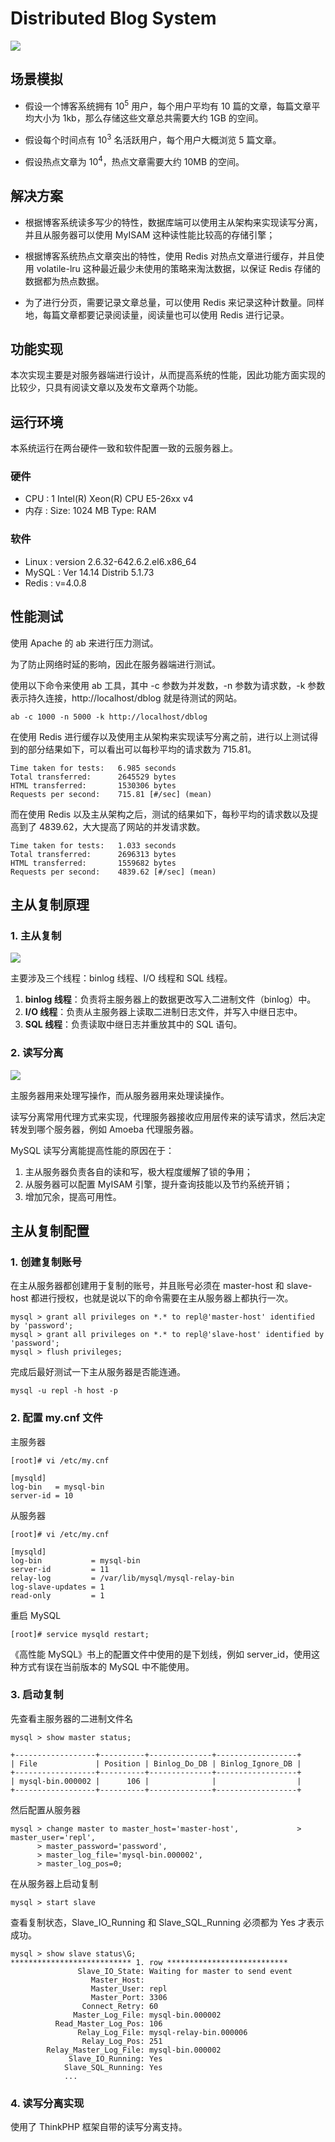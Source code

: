 # Distributed Blog System

![](pics/4.png)

## 场景模拟

- 假设一个博客系统拥有 10<sup>5</sup> 用户，每个用户平均有 10 篇的文章，每篇文章平均大小为 1kb，那么存储这些文章总共需要大约 1GB 的空间。

- 假设每个时间点有 10<sup>3</sup> 名活跃用户，每个用户大概浏览 5 篇文章。

- 假设热点文章为 10<sup>4</sup>，热点文章需要大约 10MB 的空间。

## 解决方案

- 根据博客系统读多写少的特性，数据库端可以使用主从架构来实现读写分离，并且从服务器可以使用 MyISAM 这种读性能比较高的存储引擎；

- 根据博客系统热点文章突出的特性，使用 Redis 对热点文章进行缓存，并且使用 volatile-lru 这种最近最少未使用的策略来淘汰数据，以保证 Redis 存储的数据都为热点数据。

- 为了进行分页，需要记录文章总量，可以使用 Redis 来记录这种计数量。同样地，每篇文章都要记录阅读量，阅读量也可以使用 Redis 进行记录。

## 功能实现

本次实现主要是对服务器端进行设计，从而提高系统的性能，因此功能方面实现的比较少，只具有阅读文章以及发布文章两个功能。

## 运行环境

本系统运行在两台硬件一致和软件配置一致的云服务器上。

### 硬件

- CPU : 1  Intel(R) Xeon(R) CPU E5-26xx v4
- 内存 :  Size: 1024 MB Type: RAM

### 软件

- Linux : version 2.6.32-642.6.2.el6.x86_64
- MySQL : Ver 14.14 Distrib 5.1.73
- Redis : v=4.0.8

## 性能测试

使用 Apache 的 ab 来进行压力测试。

为了防止网络时延的影响，因此在服务器端进行测试。

使用以下命令来使用 ab 工具，其中 -c 参数为并发数，-n 参数为请求数，-k 参数表示持久连接，http://localhost/dblog 就是待测试的网站。

```
ab -c 1000 -n 5000 -k http://localhost/dblog
```

在使用 Redis 进行缓存以及使用主从架构来实现读写分离之前，进行以上测试得到的部分结果如下，可以看出可以每秒平均的请求数为 715.81。


```
Time taken for tests:   6.985 seconds
Total transferred:      2645529 bytes
HTML transferred:       1530306 bytes
Requests per second:    715.81 [#/sec] (mean)
```

而在使用 Redis 以及主从架构之后，测试的结果如下，每秒平均的请求数以及提高到了 4839.62，大大提高了网站的并发请求数。

```
Time taken for tests:   1.033 seconds
Total transferred:      2696313 bytes
HTML transferred:       1559682 bytes
Requests per second:    4839.62 [#/sec] (mean)
```

## 主从复制原理

### 1. 主从复制

![](pics/1.png)

主要涉及三个线程：binlog 线程、I/O 线程和 SQL 线程。

1. **binlog 线程**：负责将主服务器上的数据更改写入二进制文件（binlog）中。
2. **I/O 线程**：负责从主服务器上读取二进制日志文件，并写入中继日志中。
3. **SQL 线程**：负责读取中继日志并重放其中的 SQL 语句。

### 2. 读写分离

![](pics/2.png)

主服务器用来处理写操作，而从服务器用来处理读操作。

读写分离常用代理方式来实现，代理服务器接收应用层传来的读写请求，然后决定转发到哪个服务器，例如 Amoeba 代理服务器。

MySQL 读写分离能提高性能的原因在于：

1. 主从服务器负责各自的读和写，极大程度缓解了锁的争用；
2. 从服务器可以配置 MyISAM 引擎，提升查询技能以及节约系统开销；
3. 增加冗余，提高可用性。

## 主从复制配置

### 1. 创建复制账号

在主从服务器都创建用于复制的账号，并且账号必须在 master-host 和 slave-host 都进行授权，也就是说以下的命令需要在主从服务器上都执行一次。

```
mysql > grant all privileges on *.* to repl@'master-host' identified by 'password';
mysql > grant all privileges on *.* to repl@'slave-host' identified by 'password';
mysql > flush privileges;
```

完成后最好测试一下主从服务器是否能连通。

```
mysql -u repl -h host -p
```

### 2. 配置 my.cnf 文件

主服务器

```
[root]# vi /etc/my.cnf

[mysqld]
log-bin   = mysql-bin
server-id = 10
```

从服务器

```
[root]# vi /etc/my.cnf

[mysqld]
log-bin           = mysql-bin
server-id         = 11
relay-log         = /var/lib/mysql/mysql-relay-bin
log-slave-updates = 1
read-only         = 1
```

重启 MySQL

```
[root]# service mysqld restart;
```

《高性能 MySQL》书上的配置文件中使用的是下划线，例如 server_id，使用这种方式有误在当前版本的 MySQL 中不能使用。

### 3. 启动复制

先查看主服务器的二进制文件名

```
mysql > show master status;
```

```
+------------------+----------+--------------+------------------+
| File             | Position | Binlog_Do_DB | Binlog_Ignore_DB |
+------------------+----------+--------------+------------------+
| mysql-bin.000002 |      106 |              |                  |
+------------------+----------+--------------+------------------+
```

然后配置从服务器

```
mysql > change master to master_host='master-host',             > master_user='repl',
      > master_password='password',
      > master_log_file='mysql-bin.000002',
      > master_log_pos=0;
```

在从服务器上启动复制

```
mysql > start slave
```

查看复制状态，Slave_IO_Running 和 Slave_SQL_Running 必须都为 Yes 才表示成功。

```
mysql > show slave status\G;
*************************** 1. row ***************************
               Slave_IO_State: Waiting for master to send event
                  Master_Host:
                  Master_User: repl
                  Master_Port: 3306
                Connect_Retry: 60
              Master_Log_File: mysql-bin.000002
          Read_Master_Log_Pos: 106
               Relay_Log_File: mysql-relay-bin.000006
                Relay_Log_Pos: 251
        Relay_Master_Log_File: mysql-bin.000002
             Slave_IO_Running: Yes
            Slave_SQL_Running: Yes
            ...
```

### 4. 读写分离实现

使用了 ThinkPHP 框架自带的读写分离支持。
